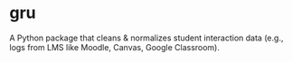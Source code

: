 # gru
A Python package that cleans &amp; normalizes student interaction data (e.g., logs from LMS like Moodle, Canvas, Google Classroom).
